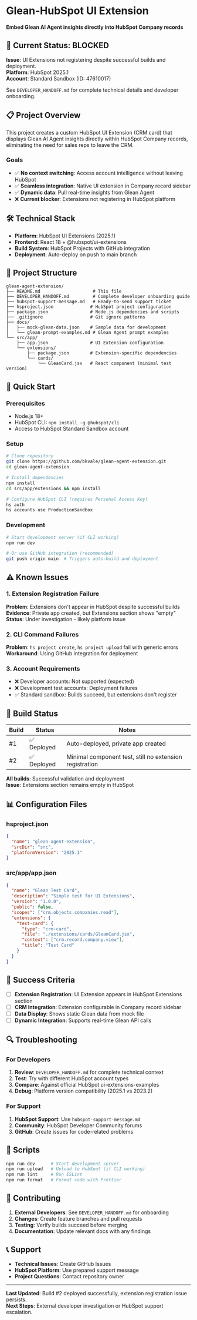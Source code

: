 # Glean-HubSpot UI Extension

**Embed Glean AI Agent insights directly into HubSpot Company records**

## 🚨 Current Status: BLOCKED

**Issue**: UI Extensions not registering despite successful builds and deployment.  
**Platform**: HubSpot 2025.1  
**Account**: Standard Sandbox (ID: 47610017)  

See `DEVELOPER_HANDOFF.md` for complete technical details and developer onboarding.

## 📋 Project Overview

This project creates a custom HubSpot UI Extension (CRM card) that displays Glean AI Agent insights directly within HubSpot Company records, eliminating the need for sales reps to leave the CRM.

### Goals
- ✅ **No context switching**: Access account intelligence without leaving HubSpot
- ✅ **Seamless integration**: Native UI extension in Company record sidebar  
- ✅ **Dynamic data**: Pull real-time insights from Glean Agent
- ❌ **Current blocker**: Extensions not registering in HubSpot platform

## 🛠 Technical Stack

- **Platform**: HubSpot UI Extensions (2025.1)
- **Frontend**: React 18 + @hubspot/ui-extensions
- **Build System**: HubSpot Projects with GitHub integration
- **Deployment**: Auto-deploy on push to main branch

## 📁 Project Structure

```
glean-agent-extension/
├── README.md                    # This file
├── DEVELOPER_HANDOFF.md         # Complete developer onboarding guide
├── hubspot-support-message.md   # Ready-to-send support ticket
├── hsproject.json              # HubSpot project configuration
├── package.json                # Node.js dependencies and scripts
├── .gitignore                  # Git ignore patterns
├── docs/                       
│   ├── mock-glean-data.json    # Sample data for development
│   └── glean-prompt-examples.md # Glean Agent prompt examples
└── src/app/
    ├── app.json                # UI Extension configuration
    └── extensions/
        ├── package.json        # Extension-specific dependencies
        └── cards/
            └── GleanCard.jsx   # React component (minimal test version)
```

## 🚀 Quick Start

### Prerequisites
- Node.js 18+
- HubSpot CLI: `npm install -g @hubspot/cli`
- Access to HubSpot Standard Sandbox account

### Setup
```bash
# Clone repository
git clone https://github.com/bkvale/glean-agent-extension.git
cd glean-agent-extension

# Install dependencies
npm install
cd src/app/extensions && npm install

# Configure HubSpot CLI (requires Personal Access Key)
hs auth
hs accounts use ProductionSandbox
```

### Development
```bash
# Start development server (if CLI working)
npm run dev

# Or use GitHub integration (recommended)
git push origin main  # Triggers auto-build and deployment
```

## ⚠️ Known Issues

### 1. Extension Registration Failure
**Problem**: Extensions don't appear in HubSpot despite successful builds  
**Evidence**: Private app created, but Extensions section shows "empty"  
**Status**: Under investigation - likely platform issue

### 2. CLI Command Failures  
**Problem**: `hs project create`, `hs project upload` fail with generic errors  
**Workaround**: Using GitHub integration for deployment

### 3. Account Requirements
- ❌ Developer accounts: Not supported (expected)
- ❌ Development test accounts: Deployment failures  
- ✅ Standard sandbox: Builds succeed, but extensions don't register

## 🔧 Build Status

| Build | Status | Notes |
|-------|--------|-------|
| #1 | ✅ Deployed | Auto-deployed, private app created |
| #2 | ✅ Deployed | Minimal component test, still no extension registration |

**All builds**: Successful validation and deployment  
**Issue**: Extensions section remains empty in HubSpot

## 📊 Configuration Files

### hsproject.json
```json
{
  "name": "glean-agent-extension",
  "srcDir": "src", 
  "platformVersion": "2025.1"
}
```

### src/app/app.json
```json
{
  "name": "Glean Test Card",
  "description": "Simple test for UI Extensions",
  "version": "1.0.0",
  "public": false,
  "scopes": ["crm.objects.companies.read"],
  "extensions": {
    "test-card": {
      "type": "crm-card",
      "file": "./extensions/cards/GleanCard.jsx", 
      "context": ["crm.record.company.view"],
      "title": "Test Card"
    }
  }
}
```

## 🎯 Success Criteria

- [ ] **Extension Registration**: UI Extension appears in HubSpot Extensions section
- [ ] **CRM Integration**: Extension configurable in Company record sidebar
- [ ] **Data Display**: Shows static Glean data from mock file
- [ ] **Dynamic Integration**: Supports real-time Glean API calls

## 🔍 Troubleshooting

### For Developers
1. **Review**: `DEVELOPER_HANDOFF.md` for complete technical context
2. **Test**: Try with different HubSpot account types 
3. **Compare**: Against official HubSpot ui-extensions-examples
4. **Debug**: Platform version compatibility (2025.1 vs 2023.2)

### For Support
1. **HubSpot Support**: Use `hubspot-support-message.md` 
2. **Community**: HubSpot Developer Community forums
3. **GitHub**: Create issues for code-related problems

## 📝 Scripts

```bash
npm run dev      # Start development server
npm run upload   # Upload to HubSpot (if CLI working)  
npm run lint     # Run ESLint
npm run format   # Format code with Prettier
```

## 🤝 Contributing

1. **External Developers**: See `DEVELOPER_HANDOFF.md` for onboarding
2. **Changes**: Create feature branches and pull requests
3. **Testing**: Verify builds succeed before merging
4. **Documentation**: Update relevant docs with any findings

## 📞 Support

- **Technical Issues**: Create GitHub Issues
- **HubSpot Platform**: Use prepared support message
- **Project Questions**: Contact repository owner

---

**Last Updated**: Build #2 deployed successfully, extension registration issue persists.  
**Next Steps**: External developer investigation or HubSpot support escalation. 